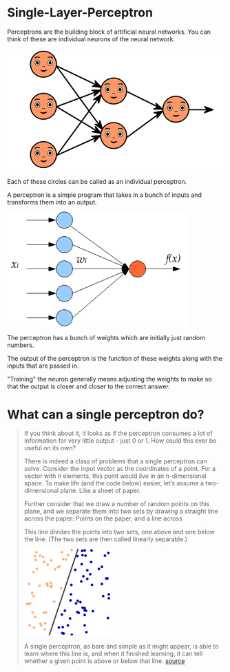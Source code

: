 # Single-Layer-Perceptron

Perceptrons are the building block of artificial neural networks. You can think of these are individual neurons of the neural network.

![cute neural networks](neural-network-3637503_960_720.png)

Each of these circles can be called as an individual perceptron.

A perceptron is a simple program that takes in a bunch of inputs and transforms them into an output.

![perceptron](Single_layer_perceptron.png)

The perceptron has a bunch of weights which are initially just random numbers.

The output of the perceptron is the function of these weights along with the inputs that are passed in.

"Training" the neuron generally means adjusting the weights to make so that the output is closer and closer to the correct answer.

# What can a single perceptron do?

> If you think about it, it looks as if the perceptron consumes a lot of information for very little output - just 0 or 1. How could this ever be useful on its own?
>
> There is indeed a class of problems that a single perceptron can solve. Consider the input vector as the coordinates of a point. For a vector with n elements, this point would live in an n-dimensional space. To make life (and the code below) easier, let’s assume a two-dimensional plane. Like a sheet of paper.
>
> Further consider that we draw a number of random points on this plane, and we separate them into two sets by drawing a straight line across the paper:
> Points on the paper, and a line across
>
> This line divides the points into two sets, one above and one below the line. (The two sets are then called linearly separable.)
>
> ![points and line](pointsandline.png)
>
> A single perceptron, as bare and simple as it might appear, is able to learn where this line is, and when it finished learning, it can tell whether a given point is above or below that line.
> [source](https://appliedgo.net/perceptron/)
